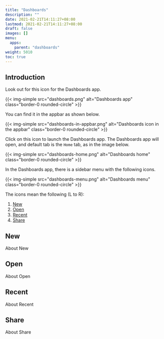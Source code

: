 ```yaml
---
title: "Dashboards"
description: ""
date: 2021-02-21T14:11:27+08:00
lastmod: 2021-02-21T14:11:27+08:00
draft: false
images: []
menu:
  apps:
    parent: "dashboards"
weight: 5010
toc: true
---
```


## Introduction

Look out for this icon for the Dashboards app.

{{< img-simple src="dashboards.png" alt="Dashboards app" class="border-0 rounded-circle" >}}

You can find it in the appbar as shown below.

{{< img-simple src="dashboards-in-appbar.png" alt="Dashboards icon in the appbar" class="border-0 rounded-circle" >}}

Click on this icon to launch the Dashboards app. The Dashboards app will open, and default tab is the `Home` tab, as in the image below.

{{< img-simple src="dashboards-home.png" alt="Dashboards home" class="border-0 rounded-circle" >}}

In the Dashboards app, there is a sidebar menu with the following icons.

{{< img-simple src="dashboards-menu.png" alt="Dashboards menu" class="border-0 rounded-circle" >}}

The icons mean the following (L to R):

1. [New](#new)
2. [Open](#open)
3. [Recent](#recent)
4. [Share](#share)

## New

About New

## Open 

About Open

## Recent

About Recent

## Share

About Share
